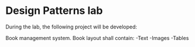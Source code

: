 # Design Patterns lab

During the lab, the following project will be developed:

Book management system. Book layout shall contain:
-Text
-Images
-Tables
